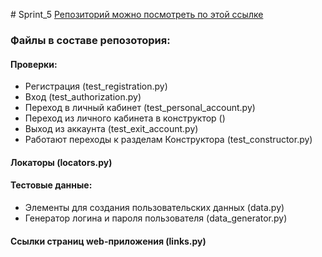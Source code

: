 #   S p r i n t _ 5 
 
 [Репозиторий можно посмотреть по этой ссылке](https://github.com/Demon4kHD/Sprint_5/tree/develop)
### Файлы в составе репозотория:

#### Проверки:
* Регистрация (test_registration.py)
* Вход (test_authorization.py)
* Переход в личный кабинет (test_personal_account.py) 
* Переход из личного кабинета в конструктор ()
* Выход из аккаунта (test_exit_account.py)
* Работают переходы к разделам Конструктора (test_constructor.py)

#### Локаторы (locators.py)

#### Тестовые данные:
* Элементы для создания пользовательских данных  (data.py)
* Генератор логина и пароля пользователя  (data_generator.py)

#### Ссылки страниц web-приложения  (links.py)
